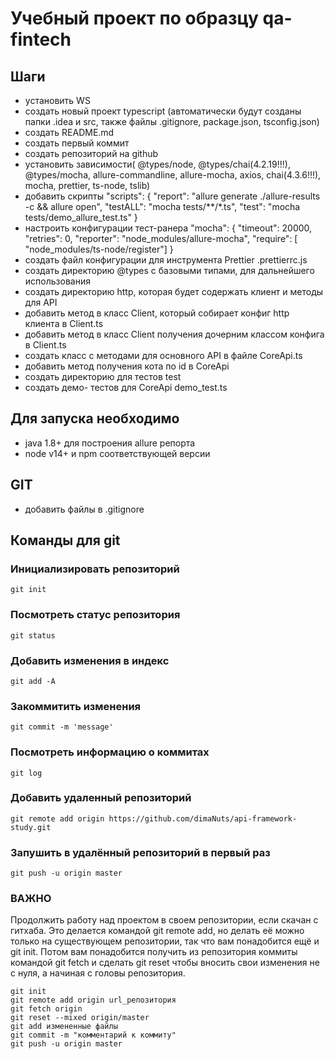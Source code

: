 # Учебный проект по образцу qa-fintech

## Шаги

- установить WS
- создать новый проект typescript (автоматически будут созданы папки .idea  и 
src, также файлы .gitignore, package.json, tsconfig.json)
- создать README.md
- создать первый коммит
- создать репозиторий на github
- установить зависимости( @types/node, @types/chai(4.2.19!!!), @types/mocha,
  allure-commandline, allure-mocha, axios, chai(4.3.6!!!), mocha, prettier, ts-node,
  tslib)
- добавить скрипты "scripts": {
  "report": "allure generate ./allure-results -c && allure open",
  "testALL": "mocha tests/**/*.ts",
  "test": "mocha tests/demo_allure_test.ts"
  }
- настроить конфигурации тест-ранера "mocha": {
  "timeout": 20000,
  "retries": 0,
  "reporter": "node_modules/allure-mocha",
  "require": [ "node_modules/ts-node/register"] }
- создать файл конфигурации для инструмента Prettier .prettierrc.js
- создать директорию @types с базовыми типами, для дальнейшего использования
- создать директорию http, которая будет содержать клиент и методы для API
- добавить метод в класс Client, который собирает конфиг http клиента в Client.ts
- добавить метод в класс Client получения дочерним классом конфига в Client.ts
- создать класс с методами для основного API в файле CoreApi.ts
- добавить метод получения кота по id в CoreApi
- создать директорию для тестов test
- создать демо- тестов для CoreApi demo_test.ts

## Для запуска необходимо

- java 1.8+ для построения allure репорта
- node v14+ и npm соответствующей версии

## GIT

- добавить файлы в .gitignore

## Команды для git
### Инициализировать репозиторий
```text
git init
```
### Посмотреть статус репозитория
```text
git status
```
### Добавить изменения в индекс
```text
git add -A
```
### Закоммитить изменения
```text
git commit -m 'message'
```
### Посмотреть информацию о коммитах
```text
git log
```
### Добавить удаленный репозиторий
```text
git remote add origin https://github.com/dimaNuts/api-framework-study.git
```
### Запушить в удалённый репозиторий в первый раз
```text
git push -u origin master
```
### ВАЖНО
Продолжить работу над проектом в своем репозитории,
если скачан с гитхаба.
Это делается командой git remote add,
но делать её можно только на существующем репозитории,
так что вам понадобится ещё и git init.
Потом вам понадобится получить из репозитория
коммиты командой git fetch и
сделать git reset чтобы вносить свои изменения не с нуля,
а начиная с головы репозитория.
```text
git init
git remote add origin url_репозитория
git fetch origin
git reset --mixed origin/master
git add измененные файлы
git commit -m "комментарий к коммиту"
git push -u origin master
```
